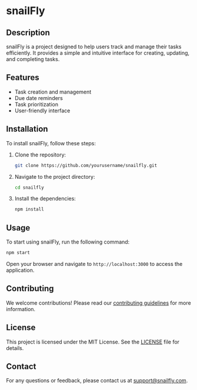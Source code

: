 # snailFly
## Description
snailFly is a project designed to help users track and manage their tasks efficiently. It provides a simple and intuitive interface for creating, updating, and completing tasks.

## Features
- Task creation and management
- Due date reminders
- Task prioritization
- User-friendly interface

## Installation
To install snailFly, follow these steps:
1. Clone the repository:
    ```bash
    git clone https://github.com/yourusername/snailfly.git
    ```
2. Navigate to the project directory:
    ```bash
    cd snailfly
    ```
3. Install the dependencies:
    ```bash
    npm install
    ```

## Usage
To start using snailFly, run the following command:
```bash
npm start
```
Open your browser and navigate to `http://localhost:3000` to access the application.

## Contributing
We welcome contributions! Please read our [contributing guidelines](CONTRIBUTING.md) for more information.

## License
This project is licensed under the MIT License. See the [LICENSE](LICENSE) file for details.

## Contact
For any questions or feedback, please contact us at [support@snailfly.com](mailto:support@snailfly.com).
